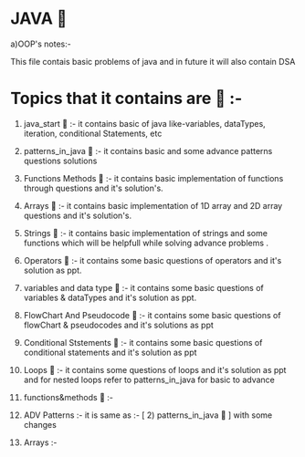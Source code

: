 # JAVA 🚱 

a)OOP's notes:-

This file contais basic problems of java and  in  future it will also contain DSA 

# Topics that it contains are  📧 :-

1) java_start 🦖 :-  it  contains basic of java like-variables, dataTypes, iteration, conditional Statements, etc

2) patterns_in_java 🦖  :- it contains basic and some advance patterns questions solutions 

3) Functions Methods 🦖  :-  it contains basic implementation of functions through questions and it's solution's.

4) Arrays 🦖  :-  it contains basic implementation of 1D array and 2D array questions and it's solution's.

5) Strings 🦖  :-  it contains basic implementation of strings and some functions which will be helpfull while solving advance problems .

6) Operators 🦖 :-  it contains some basic questions of operators and it's solution as ppt.

7) variables and data type 🦖 :- it contains some basic questions of variables & dataTypes and it's solution as ppt.


8) FlowChart And Pseudocode 🦖 :- it contains some basic questions of flowChart & pseudocodes and it's solutions as ppt

9) Conditional Ststements 🦖 :- it contains some basic questions of conditional statements and it's solution as ppt

10) Loops 🦖  :- it contains some questions of loops and  it's solution as ppt   and for nested loops refer to patterns_in_java for basic to advance


11) functions&methods 🦖 :-

12) ADV Patterns  :- it is same as :-  [ 2) patterns_in_java 🦖 ] with  some changes

13) Arrays :-
 
